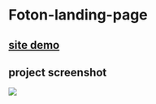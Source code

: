 # Foton-landing-page


## [site demo](https://khalilhasan23.github.io/Foton-landing-page/)


## project screenshot
![](https://github.com/khalilhasan23/Foton-landing-page/blob/main/Screenshot.png)
